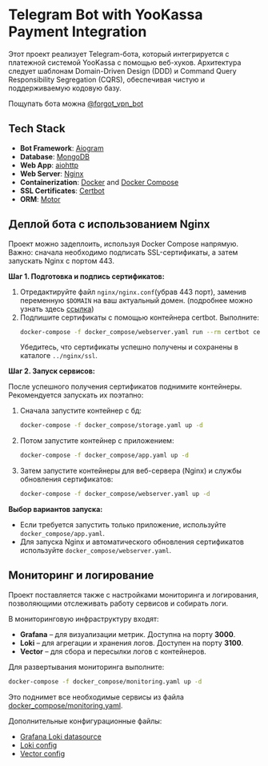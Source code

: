 
# Telegram Bot with YooKassa Payment Integration

Этот проект реализует Telegram-бота, который интегрируется с платежной системой YooKassa с помощью веб-хуков. Архитектура следует шаблонам Domain-Driven Design (DDD) и Command Query Responsibility Segregation (CQRS), обеспечивая чистую и поддерживаемую кодовую базу.

Пощупать бота можна [@forgot_vpn_bot](https://t.me/forgot_vpn_bot)

## Tech Stack

- **Bot Framework**: [Aiogram](https://aiogram.dev/)
- **Database**: [MongoDB](https://www.mongodb.com/)
- **Web App**: [aiohttp](https://docs.aiohttp.org/en/stable/)
- **Web Server**: [Nginx](https://www.nginx.com/)
- **Containerization**: [Docker](https://www.docker.com/) and [Docker Compose](https://docs.docker.com/compose/)
- **SSL Certificates**: [Certbot](https://certbot.eff.org/)
- **ORM**: [Motor](https://motor.readthedocs.io/en/stable/)

## Деплой бота с использованием Nginx

Проект можно задеплоить, используя Docker Compose напрямую. Важно: сначала необходимо подписать SSL-сертификаты, а затем запускать Nginx c портом 443.

**Шаг 1. Подготовка и подпись сертификатов:**

1. Отредактируйте файл `nginx/nginx.conf`(убрав 443 порт), заменив переменную `$DOMAIN` на ваш актуальный домен. (подробнее можно узнать здесь [ссылка](https://github.com/ssharkexe/telegram-nginx-docker-webhook/blob/main/README.md))
2. Подпишите сертификаты с помощью контейнера certbot. Выполните:
   ```bash
   docker-compose -f docker_compose/webserver.yaml run --rm certbot certonly --webroot --webroot-path=/var/www/certbot -d ваш_домен
   ```
   Убедитесь, что сертификаты успешно получены и сохранены в каталоге `../nginx/ssl`.

**Шаг 2. Запуск сервисов:**

После успешного получения сертификатов поднимите контейнеры. Рекомендуется запускать их поэтапно:

1. Сначала запустите контейнер с бд:
   ```bash
   docker-compose -f docker_compose/storage.yaml up -d
   ```
2. Потом запустите контейнер с приложением:
    ```bash
   docker-compose -f docker_compose/app.yaml up -d
   ```
3. Затем запустите контейнеры для веб-сервера (Nginx) и службы обновления сертификатов:
   ```bash
   docker-compose -f docker_compose/webserver.yaml up -d
   ```

**Выбор вариантов запуска:**

- Если требуется запустить только приложение, используйте `docker_compose/app.yaml`.
- Для запуска Nginx и автоматического обновления сертификатов используйте `docker_compose/webserver.yaml`.


## Мониторинг и логирование

Проект поставляется также с настройками мониторинга и логирования, позволяющими отслеживать работу сервисов и собирать логи.

В мониторинговую инфраструктуру входят:
- **Grafana** – для визуализации метрик. Доступна на порту **3000**.
- **Loki** – для агрегации и хранения логов. Доступен на порту **3100**.
- **Vector** – для сбора и пересылки логов с контейнеров.

Для развертывания мониторинга выполните:
```bash
docker-compose -f docker_compose/monitoring.yaml up -d
```
Это поднимет все необходимые сервисы из файла [docker_compose/monitoring.yaml](docker_compose/monitoring.yaml).

Дополнительные конфигурационные файлы:
- [Grafana Loki datasource](../monitoring/grafana/provisioning/datasources/loki.yml)
- [Loki config](../monitoring/loki/config.yaml)
- [Vector config](../monitoring/vector/vector.toml)